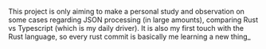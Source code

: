 This project is only aiming to make a personal study and observation on some cases regarding JSON processing (in large amounts), comparing Rust vs Typescript (which is my daily driver). It is also my first touch with the Rust language, so every rust commit is basically me learning a new thing_
